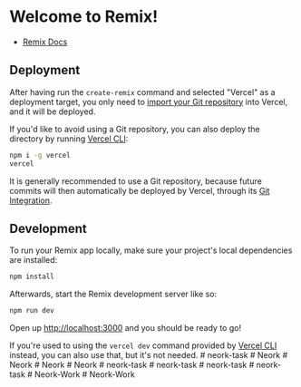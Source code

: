 # Welcome to Remix!

- [Remix Docs](https://remix.run/docs)

## Deployment

After having run the `create-remix` command and selected "Vercel" as a deployment target, you only need to [import your Git repository](https://vercel.com/new) into Vercel, and it will be deployed.

If you'd like to avoid using a Git repository, you can also deploy the directory by running [Vercel CLI](https://vercel.com/cli):

```sh
npm i -g vercel
vercel
```

It is generally recommended to use a Git repository, because future commits will then automatically be deployed by Vercel, through its [Git Integration](https://vercel.com/docs/concepts/git).

## Development

To run your Remix app locally, make sure your project's local dependencies are installed:

```sh
npm install
```

Afterwards, start the Remix development server like so:

```sh
npm run dev
```

Open up [http://localhost:3000](http://localhost:3000) and you should be ready to go!

If you're used to using the `vercel dev` command provided by [Vercel CLI](https://vercel.com/cli) instead, you can also use that, but it's not needed.
#   n e o r k - t a s k  
 #   N e o r k  
 #   N e o r k  
 #   N e o r k  
 #   N e o r k  
 #   n e o r k - t a s k  
 #   n e o r k - t a s k  
 #   n e o r k - t a s k  
 #   n e o r k - t a s k  
 #   N e o r k - W o r k  
 #   N e o r k - W o r k  
 